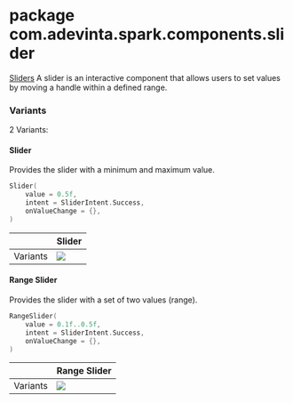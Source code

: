 # package com.adevinta.spark.components.slider

[Sliders](https://spark.adevinta.com/1186e1705/p/25cceb-slider/b/03f6fc)
A slider is an interactive component that allows users to set values by moving a handle within a
defined range.

### Variants

2 Variants:

#### Slider

Provides the slider with a minimum and maximum value.

```kotlin
Slider(
    value = 0.5f,
    intent = SliderIntent.Success,
    onValueChange = {},
)
```

|          | Slider                                                                       |
|----------|------------------------------------------------------------------------------|
| Variants | ![](../../images/com.adevinta.spark.slider_SliderScreenshot_testSliders.png) |

#### Range Slider

Provides the slider with a set of two values (range).

```kotlin
RangeSlider(
    value = 0.1f..0.5f,
    intent = SliderIntent.Success,
    onValueChange = {},
)
```

|          | Range Slider                                                                      |
|----------|-----------------------------------------------------------------------------------|
| Variants | ![](../../images/com.adevinta.spark.slider_SliderScreenshot_testRangeSliders.png) |
